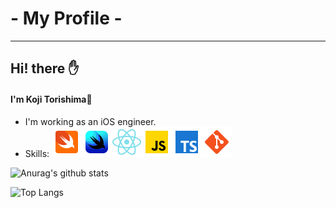 # - My Profile - 
---
## Hi! there ✋
#### I'm Koji Torishima📱
- I'm working as an iOS engineer.
- Skills:
![](Assets/swift.png)![](Assets/swiftui.png)![](Assets/react-native.png)![](Assets/javascript.png)![](Assets/typescript.png)![](Assets/git.png)


![Anurag's github stats](https://github-readme-stats.vercel.app/api?username=koji-torishima&count_private=true&show_icons=true&theme=tokyonight&hide_border=true)

![Top Langs](https://github-readme-stats.vercel.app/api/top-langs/?username=koji-torishima&layout=compact&count_private=true&show_icons=true&theme=tokyonight&hide_border=true)



<!--これはみて欲しいレポジトリを追加できる>
<!--[![ReadMe Card](https://github-readme-stats.vercel.app/api/pin/?username=anuraghazra&repo=github-readme-stats)](https://github.com/anuraghazra/github-readme-stats)
-->